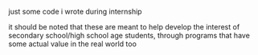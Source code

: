 just some code i wrote during internship

it should be noted that these are meant to help develop the interest of secondary school/high school age students, through programs that have some actual value in the real world too

